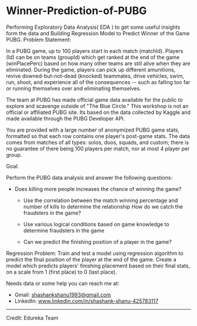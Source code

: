 # Winner-Prediction-of-PUBG
Performing Exploratory Data Analysis( EDA ) to get some useful insights form the data and Building Regression Model to Predict Winner of the Game PUBG.
Problem Statement:

In a PUBG game, up to 100 players start in each match (matchId). Players (Id) can be on teams (groupId) which get ranked at the end of the game (winPlacePerc) based on how many other teams are still alive when they are eliminated. During the game, players can pick up different amunitions, revive downed-but-not-dead (knocked) teammates, drive vehicles, swim, run, shoot, and experience all of the consequences -- such as falling too far or running themselves over and eliminating themselves.

The team at PUBG has made official game data available for the public to explore and scavenge outside of "The Blue Circle." This workshop is not an official or affiliated PUBG site. Its based on the data collected by Kaggle and made available through the PUBG Developer API.

You are provided with a large number of anonymized PUBG game stats, formatted so that each row contains one player's post-game stats. The data comes from matches of all types: solos, duos, squads, and custom; there is no guarantee of there being 100 players per match, nor at most 4 player per group.

Goal:

Perform the PUBG data analysis and answer the following questions:

- Does killing more people increases the chance of winning the game?

  - Use the correlation between the match winning percentage and number of kills to determine the relationship
    How do we catch the fraudsters in the game?

   - Use various logical conditions based on game knowledge to determine fraudsters in the game
   - Can we predict the finishing position of a player in the game?


Regression Problem: Train and test a model using regression algorithm to predict the final position of the player at the end of the game. Create a model which predicts players' finishing placement based on their final stats, on a scale from 1 (first place) to 0 (last place).













Needs data or some help you can reach me at: 
- Gmail: shashankshanu1993@gmail.com
- LinkedIn: www.linkedin.com/in/shashank-shanu-425783117
----------------------------------------------------------------------------------------------------------------------------------------

Credit: Edureka Team
